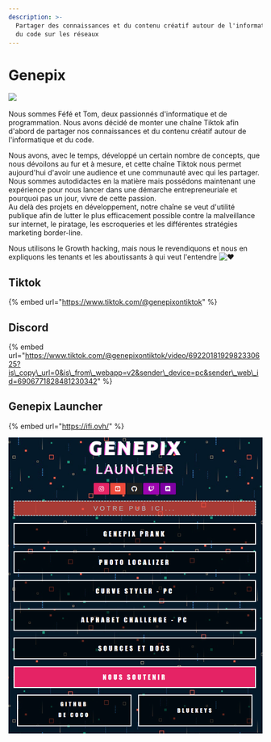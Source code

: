 ```yaml
---
description: >-
  Partager des connaissances et du contenu créatif autour de l'informatique et
  du code sur les réseaux
---
```


# Genepix

![](https://cdn.discordapp.com/icons/789670704911613992/a_7af17b12b298022a12c4b400e9bbeaad.gif?size=256)

Nous sommes Féfé et Tom, deux passionnés d'informatique et de programmation. Nous avons décidé de monter une chaîne Tiktok afin d'abord de partager nos connaissances et du contenu créatif autour de l'informatique et du code. 

Nous avons, avec le temps, développé un certain nombre de concepts, que nous dévoilons au fur et à mesure, et cette chaîne Tiktok nous permet aujourd'hui d'avoir une audience et une communauté avec qui les partager. Nous sommes autodidactes en la matière mais possédons maintenant une expérience pour nous lancer dans une démarche entrepreneuriale et pourquoi pas un jour, vivre de cette passion.   
Au delà des projets en développement, notre chaîne se veut d'utilité publique afin de lutter le plus efficacement possible contre la malveillance sur internet, le piratage, les escroqueries et les différentes stratégies marketing border-line. 

Nous utilisons le Growth hacking, mais nous le revendiquons et nous en expliquons les tenants et les aboutissants à qui veut l'entendre ![&#x2665;](https://cdn.jsdelivr.net/emojione/assets/3.1/png/32/2665.png)

## Tiktok 

{% embed url="https://www.tiktok.com/@genepixontiktok" %}

## Discord

{% embed url="https://www.tiktok.com/@genepixontiktok/video/6922018192982330625?is\_copy\_url=0&is\_from\_webapp=v2&sender\_device=pc&sender\_web\_id=6906771828481230342" %}

## Genepix Launcher

{% embed url="https://ifi.ovh/" %}

![](../.gitbook/assets/image%20%288%29.png)

